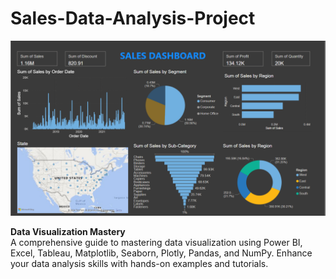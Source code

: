 # Sales-Data-Analysis-Project

![Data Analysis Project](https://github.com/codeWudaya/Data-Visualization-Power-BI-Excel-Tableau-Matplotlib-Seaborn-Plotly-Pandas-NumPy/blob/main/Sales%20Data%20(powerBI)/sales%20data.png)

**Data Visualization Mastery**  
A comprehensive guide to mastering data visualization using Power BI, Excel, Tableau, Matplotlib, Seaborn, Plotly, Pandas, and NumPy. Enhance your data analysis skills with hands-on examples and tutorials.
